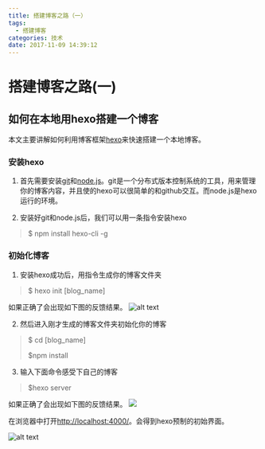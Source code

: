 ```yaml
---
title: 搭建博客之路（一）
tags:
  - 搭建博客
categories: 技术
date: 2017-11-09 14:39:12
---
```


搭建博客之路(一)
==
如何在本地用hexo搭建一个博客
--
本文主要讲解如何利用博客框架[hexo](https://hexo.io/zh-cn/index.html)来快速搭建一个本地博客。
### 安装hexo
1. 首先需要安装[git](https://git-scm.com/)和[node.js](http://nodejs.org/)。git是一个分布式版本控制系统的工具，用来管理你的博客内容，并且使的hexo可以很简单的和github交互。而node.js是hexo运行的环境。

2. 安装好git和node.js后，我们可以用一条指令安装hexo
  >$ npm install hexo-cli -g

### 初始化博客
1. 安装hexo成功后，用指令生成你的博客文件夹
  >$ hexo init [blog_name]

  如果正确了会出现如下图的反馈结果。
  ![alt text](images/hexo_init.png)

2. 然后进入刚才生成的博客文件夹初始化你的博客
  >$ cd [blog_name]
  >
  >$npm install

3. 输入下面命令感受下自己的博客
  >$hexo server

  如果正确了会出现如下图的反馈结果。
  ![](images/hexo_server.png)

  在浏览器中打开[http://localhost:4000/](http://localhost:4000/)。会得到hexo预制的初始界面。

  ![alt text](images/init_page.png)
